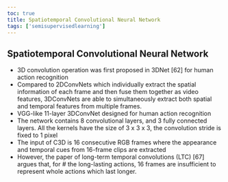 ```yaml
---
toc: true
title: Spatiotemporal Convolutional Neural Network
tags: ['semisupervisedlearning']
---
```


## Spatiotemporal Convolutional Neural Network
- 3D convolution operation was first proposed in 3DNet [62] for human action recognition 
- Compared to 2DConvNets which individually extract the spatial information of each frame and then fuse them together as video features, 3DConvNets are able to simultaneously extract both spatial and temporal features from multiple frames. 
- VGG-like 11-layer 3DConvNet designed for human action recognition 
- The network contains 8 convolutional layers, and 3 fully connected layers. All the kernels have the size of 3 x 3 x 3, the convolution stride is fixed to 1 pixel 
- The input of C3D is 16 consecutive RGB frames where the appearance and temporal cues from 16-frame clips are extracted 
- However, the paper of long-term temporal convolutions (LTC) [67] argues that, for # the long-lasting actions, 16 frames are insufficient to represent whole actions which last longer.



